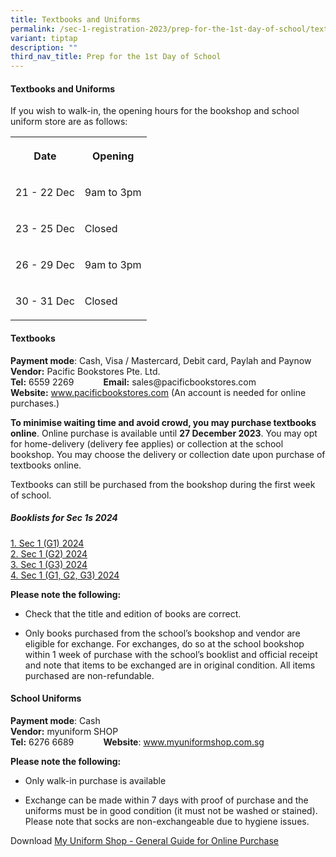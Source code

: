 ```yaml
---
title: Textbooks and Uniforms
permalink: /sec-1-registration-2023/prep-for-the-1st-day-of-school/textbooks-and-uniform/
variant: tiptap
description: ""
third_nav_title: Prep for the 1st Day of School
---
```

<h4><strong>Textbooks and Uniforms</strong></h4><p>If you wish to walk-in, the opening hours for the bookshop and school uniform store are as follows:</p><table><tbody><tr><th rowspan="1" colspan="1"><p>Date</p></th><th rowspan="1" colspan="1"><p>Opening</p></th></tr><tr><td rowspan="1" colspan="1"><p>21 - 22 Dec</p></td><td rowspan="1" colspan="1"><p>9am to 3pm</p></td></tr><tr><td rowspan="1" colspan="1"><p>23 - 25 Dec</p></td><td rowspan="1" colspan="1"><p>Closed</p></td></tr><tr><td rowspan="1" colspan="1"><p>26 - 29 Dec</p></td><td rowspan="1" colspan="1"><p>9am to 3pm</p></td></tr><tr><td rowspan="1" colspan="1"><p>30 - 31 Dec</p></td><td rowspan="1" colspan="1"><p>Closed</p></td></tr></tbody></table><h4><strong>Textbooks</strong></h4><p><strong>Payment mode</strong>: Cash, Visa / Mastercard, Debit card, Paylah and Paynow <br><strong>Vendor:</strong> Pacific Bookstores Pte. Ltd. <br><strong>Tel:</strong> 6559 2269 &nbsp;&nbsp;&nbsp;&nbsp;&nbsp;&nbsp;&nbsp;&nbsp;&nbsp;&nbsp; <strong>Email:</strong> sales@pacificbookstores.com <br><strong>Website:</strong> <a href="http://www.pacificbookstores.com" rel="noopener noreferrer nofollow" target="_blank">www.pacificbookstores.com</a> (An account is needed for online purchases.)</p><p><strong>To minimise waiting time and avoid crowd, you may purchase textbooks online</strong>. Online purchase is available until <strong>27 December 2023</strong>. You may opt for home-delivery (delivery fee applies) or collection at the school bookshop. You may choose the delivery or collection date upon purchase of textbooks online.</p><p>Textbooks can still be purchased from the bookshop during the first week of school.</p><h5><strong>Booklists for Sec 1s 2024</strong></h5><p><a href="/files/2023/AMSS_2024_Sec_1__G1__PINK.pdf" rel="noopener noreferrer nofollow" target="_blank">1. Sec 1 (G1) 2024</a> <br><a href="/files/2023/AMSS_2024_Sec_1__G2__GREEN.pdf" rel="noopener noreferrer nofollow" target="_blank">2. Sec 1 (G2) 2024</a> <br><a href="/files/2023/AMSS_2024_Sec_1__G3__BLUE.pdf" rel="noopener noreferrer nofollow" target="_blank">3. Sec 1 (G3) 2024</a> <br><a href="/files/2023/AMSS_2024_Sec_1__G3_2_1__WHITE.pdf" rel="noopener noreferrer nofollow" target="_blank">4. Sec 1 (G1, G2, G3) 2024</a></p><p><strong>Please note the following:</strong> <br></p><ul data-tight="true" class="tight"><li><p>Check that the title and edition of books are correct.</p></li><li><p>Only books purchased from the school’s bookshop and vendor are eligible for exchange. For exchanges, do so at the school bookshop within 1 week of purchase with the school’s booklist and official receipt and note that items to be exchanged are in original condition. All items purchased are non-refundable.</p></li></ul><h4><strong>School Uniforms</strong></h4><p><strong>Payment mode</strong>: Cash <br><strong>Vendor:</strong> myuniform SHOP <br><strong>Tel:</strong> 6276 6689 &nbsp;&nbsp;&nbsp;&nbsp;&nbsp;&nbsp;&nbsp;&nbsp;&nbsp;&nbsp; <strong>Website</strong>: <a href="http://www.myuniformshop.com.sg" rel="noopener noreferrer nofollow" target="_blank">www.myuniformshop.com.sg</a></p><p><strong>Please note the following:</strong> <br></p><ul data-tight="true" class="tight"><li><p>Only walk-in purchase is available <br></p></li><li><p>Exchange can be made within 7 days with proof of purchase and the uniforms must be in good condition (it must not be washed or stained). Please note that socks are non-exchangeable due to hygiene issues.</p></li></ul><p>Download <a href="/files/My_Uniform_Shop__ASIA__Pte_Ltd___Admiralty_Secondary_School_2023.pdf" rel="noopener noreferrer nofollow" target="_blank">My Uniform Shop - General Guide for Online Purchase</a></p>